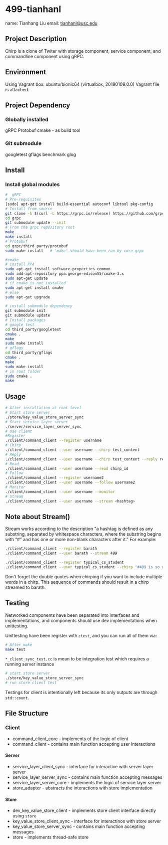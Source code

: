 # 499-tianhanl

name: Tianhang Liu
email: tianhanl@usc.edu

## Project Description

Chirp is a clone of Twiter with storage component, service component, and commandline component using gRPC.

## Environment

Using Vagrant box:
ubuntu/bionic64 (virtualbox, 20190109.0.0)
Vagrant file is attached.

## Project Dependency

### Globally installed

gRPC
Protobuf
cmake - as build tool

### Git submodule

googletest
gflags
benchmark
glog

## Install

### Install global modules

```bash
#  gRPC
# Pre-requisites
[sudo] apt-get install build-essential autoconf libtool pkg-config
# Install from source
git clone -b $(curl -L https://grpc.io/release) https://github.com/grpc/grpc
cd grpc
git submodule update --init
# From the grpc repository root
make
make install
# Protobuf
cd grpc/third_party/protobuf
sudo make install   # 'make' should have been run by core grpc

#cmake
# install PPA
sudo apt-get install software-properties-common
sudo add-apt-repository ppa:george-edison55/cmake-3.x
sudo apt-get update
# if cmake is not installed
sudo apt-get install cmake
# else
sudo apt-get upgrade
```

```bash
# install submodule dependency
git submodule init
git submodule update
# Install packages
# google test
cd third_party/googletest
cmake .
make
sudo make install
# gflags
cd third_party/gflags
cmake .
make
sudo make install
# in root folder
sudo cmake .
make
```

## Usage

```bash
# After installation at root level
# Start store server
./store/key_value_store_server_sync
# Start service layer server
./server/service_layer_server_sync
# Use client
#Register
./client/command_client --register username
# Chirp
./client/command_client --user username --chirp test_content
# Reply
./client/command_client --user username --chirp test_content --reply reply_to_chirp_id
# Read
./client/command_client --user username --read chirp_id
# Follow
./client/command_client --register username2
./client/command_client --user username --follow username2
# Monitor
./client/command_client --user username --monitor
# Stream
./client/command_client --user username --stream <hashtag>
```

## Note about Stream()

Stream works according to the description "a hashtag is defined as any substring, separated by whitespace characters, where the substring begins with “#” and has one or more non-blank characters after it." For example:

```bash
./client/command_client --register barath
./client/command_client --user barath --stream 499

./client/command_client --register typical_cs_student
./client/command_client --user typical_cs_student --chirp "#499 is so much fun!"
```
Don't forget the double quotes when chirping if you want to include multiple words in a chirp. This sequence of commands should result in
a chirp streamed to barath.

## Testing

Networked components have been separated into interfaces and implementations, and components should use dev implementations when unittesting.

Unittesting have been register with `ctest`, and you can run all of them via:

```bash
# After make
make test
```

`*_client_sync_test.cc` is mean to be integration test which requires a running server instance

```bash
# start store server
./store/key_value_store_server_sync
# run store client test

```

Testings for client is intentionally left because its only outputs are through
`std::count`.

## File Structure

### Client

- command_client_core - implements of the logic of client
- command_client - contains main function accepting user interactions

#### Server

- service_layer_client_sync - interface for interactive with server layer server
- service_layer_server_sync - contains main function accepting messages
- service_layer_server_core - implements the logic of service layer server
- store_adapter - abstracts the interactions with store implementation

#### Store

- dev_key_value_store_client - implements store client interface directly using `store`
- key_value_store_client_sync - interface for interactinos with store server
- key_value_store_server_sync - contains main function accepting messages
- store - implements thread-safe store
